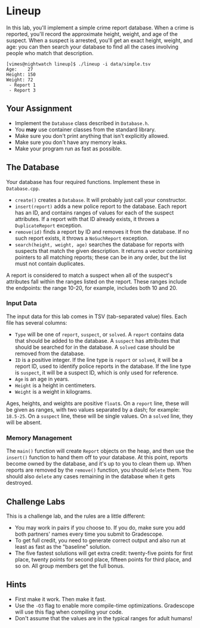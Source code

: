 # Lineup

In this lab,  you'll implement  a simple crime report database.  When a crime is
reported, you'll record the approximate  height, weight, and age of the suspect.
When a suspect is arrested, you'll get an exact height, weight, and age: you can
then search your database to find  all the cases involving people who match that
description.

```
[vimes@nightwatch lineup]$ ./lineup -i data/simple.tsv
Age:    27
Height: 150
Weight: 72
 - Report 1
 - Report 3
```


## Your Assignment

- Implement the `Database` class described in `Database.h`.
- You **may** use container classes from the standard library.
- Make sure you don't print anything that isn't explicitly allowed.
- Make sure you don't have any memory leaks.
- Make your program run as fast as possible.


## The Database

Your database has four required functions.  Implement these in `Database.cpp`.

- `create()` creates a `Database`.  It will probably just call your constructor.
- `insert(report)` adds a new police report to the database.  Each report has an
  ID,  and contains ranges of values  for each of the  suspect attributes.  If a
  report with that ID already exists, it throws a `DuplicateReport` exception.
- `remove(id)` finds a report by ID and removes it from the database. If no such
  report exists, it throws a `NoSuchReport` exception.
- `search(height, weight, age)`  searches the database for reports with suspects
  that match the given description.  It returns a vector containing  pointers to
  all matching reports; these can be in any order, but the list must not contain
  duplicates.

A report  is considered to match a suspect when  all of the suspect's attributes
fall within the ranges listed on the report. These ranges include the endpoints:
the range 10-20, for example, includes both 10 and 20.


### Input Data

The input data for this lab comes in TSV (tab-separated value) files.  Each file
has several columns:

- `Type` will be one of `report`, `suspect`, or `solved`.  A `report` contains
  data that should be added to the database.  A `suspect` has attributes that
  should be searched for in the database.  A `solved` case should be removed
  from the database.
- `ID` is a positive integer.  If the line type is `report` or `solved`, it will
  be a report ID,  used to identify police reports in the database.  If the line
  type is `suspect`, it will be a suspect ID, which is only used for reference.
- `Age` is an age in years.
- `Height` is a height in centimeters.
- `Weight` is a weight in kilograms.

Ages, heights, and weights are positive `float`s. On a `report` line, these will
be given as ranges, with two values separated by a dash; for example: `18.5-25`.
On a `suspect` line, these will be single values.  On a `solved` line, they will
be absent.


### Memory Management

The `main()` function will create `Report` objects on the heap, and then use the
`insert()` function  to hand them off to your database.  At this point,  reports
become owned by the database, and it's up to you to clean them up.  When reports
are removed  by the `remove()` function,  you should  `delete` them.  You should
also `delete` any cases remaining in the database when it gets destroyed.


## Challenge Labs

This is a challenge lab, and the rules are a little different:

- You may work in pairs if you choose to.  If you do, make sure you add both
  partners' names every time you submit to Gradescope.
- To get full credit, you need to generate correct output and also run at
  least as fast as the "baseline" solution.
- The five fastest solutions will get extra credit: twenty-five points for first
  place, twenty points for second place, fifteen points for third place, and so
  on.  All group members get the full bonus.


## Hints

- First make it work.  Then make it fast.
- Use the `-O3` flag to enable more compile-time optimizations.  Gradescope will
  use this flag when compiling your code.
- Don't assume that the values are in the typical ranges for adult humans!
